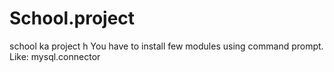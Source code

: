 # School.project
school ka project h
You have to install few modules using command prompt.
Like:
mysql.connector
